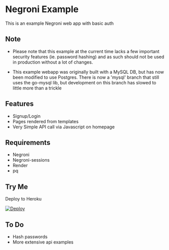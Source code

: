 Negroni Example
===============

This is an example Negroni web app with basic auth


Note
----------
- Please note that this example at the current time lacks a few important security features (ie. password hashing) 
and as such should not be used in production without a lot of changes.

- This example webapp was originally built with a MySQL DB, but has now been modified to use Postgres. There
is now a 'mysql' branch that still uses the go-mysql lib, but development on this branch has slowed to little more
than a trickle



Features
----------
* Signup/Login
* Pages rendered from templates
* Very Simple API call via Javascript on homepage


Requirements
-----------

* Negroni
* Negroni-sessions
* Render
* pq


Try Me
-----------

Deploy to Heroku

[![Deploy](https://www.herokucdn.com/deploy/button.png)](https://heroku.com/deploy?template=https://github.com/adamar/negroni-example)



To Do
-----------

* Hash passwords
* More extensive api examples


